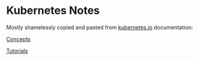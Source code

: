 # Kubernetes Notes
Mostly shamelessly copied and pasted from [kubernetes.io](https://kubernetes.io) documentation:

[Concepts](https://kubernetes.io/docs/concepts/)

[Tutorials](https://kubernetes.io/docs/tutorials/)


